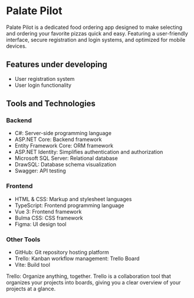 # Palate Pilot
Palate Pilot is a dedicated food ordering app designed to make selecting and ordering your favorite pizzas quick and easy. Featuring a user-friendly interface, secure registration and login systems, and optimized for mobile devices.

## Features under developing
- User registration system
- User login functionality

## Tools and Technologies

### Backend

- C#: Server-side programming language
- ASP.NET Core: Backend framework
- Entity Framework Core: ORM framework
- ASP.NET Identity: Simplifies authentication and authorization
- Microsoft SQL Server: Relational database
- DrawSQL: Database schema visualization
- Swagger: API testing

### Frontend

- HTML & CSS: Markup and stylesheet languages
- TypeScript: Frontend programming language
- Vue 3: Frontend framework
- Bulma CSS: CSS framework
- Figma: UI design tool

### Other Tools

- GitHub: Git repository hosting platform
- Trello: Kanban workflow management: Trello Board
- Vite: Build tool

Trello: Organize anything, together. Trello is a collaboration tool that organizes your projects into boards, giving you a clear overview of your projects at a glance.
